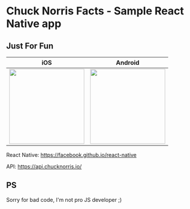 # Chuck Norris Facts - Sample React Native app

## Just For Fun

| iOS | Android |
|-----|---------|
| <image src="media/ios.gif" width="200"> | <image src="media/android.gif" width="200"> |

React Native: https://facebook.github.io/react-native

API: https://api.chucknorris.io/

## PS

Sorry for bad code, I'm not pro JS developer ;)